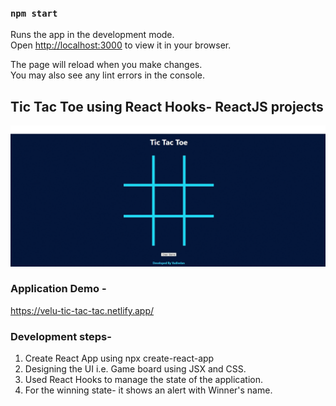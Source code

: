 

### `npm start`

Runs the app in the development mode.\
Open [http://localhost:3000](http://localhost:3000) to view it in your browser.

The page will reload when you make changes.\
You may also see any lint errors in the console.



## Tic Tac Toe using React Hooks- ReactJS projects

![](demo.gif)

### Application Demo -
https://velu-tic-tac-tac.netlify.app/


### Development steps-
1. Create React App using npx create-react-app
2. Designing the UI i.e. Game board using JSX and CSS.
3. Used React Hooks to manage the state of the application.
4. For the winning state- it shows an alert with Winner's name.

